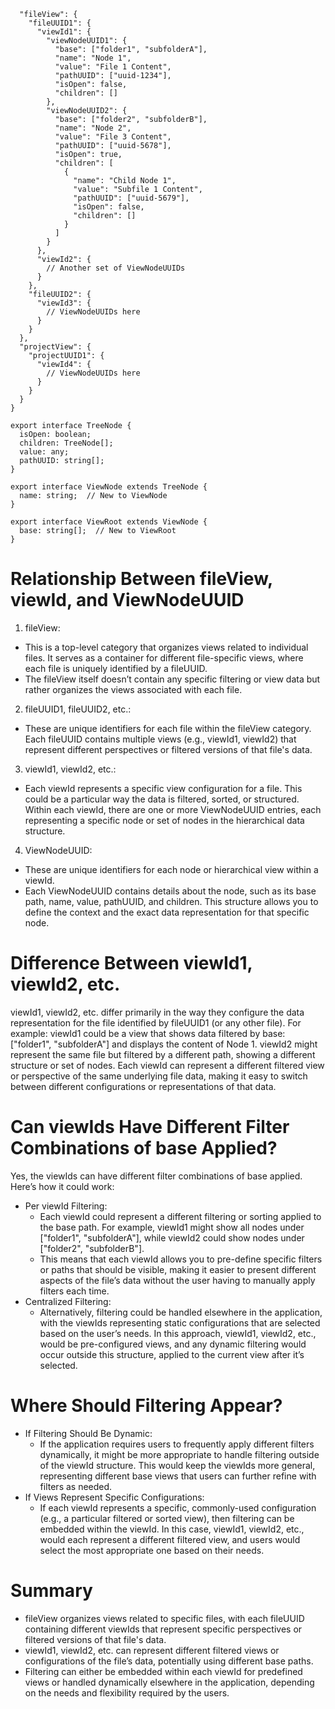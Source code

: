 ```{
  "fileView": {
    "fileUUID1": {
      "viewId1": {
        "viewNodeUUID1": {
          "base": ["folder1", "subfolderA"],
          "name": "Node 1",
          "value": "File 1 Content",
          "pathUUID": ["uuid-1234"],
          "isOpen": false,
          "children": []
        },
        "viewNodeUUID2": {
          "base": ["folder2", "subfolderB"],
          "name": "Node 2",
          "value": "File 3 Content",
          "pathUUID": ["uuid-5678"],
          "isOpen": true,
          "children": [
            {
              "name": "Child Node 1",
              "value": "Subfile 1 Content",
              "pathUUID": ["uuid-5679"],
              "isOpen": false,
              "children": []
            }
          ]
        }
      },
      "viewId2": {
        // Another set of ViewNodeUUIDs
      }
    },
    "fileUUID2": {
      "viewId3": {
        // ViewNodeUUIDs here
      }
    }
  },
  "projectView": {
    "projectUUID1": {
      "viewId4": {
        // ViewNodeUUIDs here
      }
    }
  }
}
```

```
export interface TreeNode {
  isOpen: boolean;
  children: TreeNode[];
  value: any;
  pathUUID: string[];
}

export interface ViewNode extends TreeNode {
  name: string;  // New to ViewNode
}

export interface ViewRoot extends ViewNode {
  base: string[];  // New to ViewRoot
}
```


# Relationship Between fileView, viewId, and ViewNodeUUID
1. fileView:

- This is a top-level category that organizes views related to individual files. It serves as a container for different file-specific views, where each file is uniquely identified by a fileUUID.
- The fileView itself doesn’t contain any specific filtering or view data but rather organizes the views associated with each file.
2. fileUUID1, fileUUID2, etc.:
- These are unique identifiers for each file within the fileView category. Each fileUUID contains multiple views (e.g., viewId1, viewId2) that represent different perspectives or filtered versions of that file's data.
3. viewId1, viewId2, etc.:
- Each viewId represents a specific view configuration for a file. This could be a particular way the data is filtered, sorted, or structured.
Within each viewId, there are one or more ViewNodeUUID entries, each representing a specific node or set of nodes in the hierarchical data structure.
4. ViewNodeUUID:
- These are unique identifiers for each node or hierarchical view within a viewId.
- Each ViewNodeUUID contains details about the node, such as its base path, name, value, pathUUID, and children. This structure allows you to define the context and the exact data representation for that specific node.

# Difference Between viewId1, viewId2, etc.
viewId1, viewId2, etc. differ primarily in the way they configure the data representation for the file identified by fileUUID1 (or any other file).
For example:
viewId1 could be a view that shows data filtered by base: ["folder1", "subfolderA"] and displays the content of Node 1.
viewId2 might represent the same file but filtered by a different path, showing a different structure or set of nodes.
Each viewId can represent a different filtered view or perspective of the same underlying file data, making it easy to switch between different configurations or representations of that data.
# Can viewIds Have Different Filter Combinations of base Applied?
Yes, the viewIds can have different filter combinations of base applied. Here’s how it could work:

- Per viewId Filtering:
  - Each viewId could represent a different filtering or sorting applied to the base path. For example, viewId1 might show all nodes under ["folder1", "subfolderA"], while viewId2 could show nodes under ["folder2", "subfolderB"].
  - This means that each viewId allows you to pre-define specific filters or paths that should be visible, making it easier to present different aspects of the file’s data without the user having to manually apply filters each time.
- Centralized Filtering:
  - Alternatively, filtering could be handled elsewhere in the application, with the viewIds representing static configurations that are selected based on the user’s needs. In this approach, viewId1, viewId2, etc., would be pre-configured views, and any dynamic filtering would occur outside this structure, applied to the current view after it’s selected.
# Where Should Filtering Appear?
- If Filtering Should Be Dynamic:
  - If the application requires users to frequently apply different filters dynamically, it might be more appropriate to handle filtering outside of the viewId structure. This would keep the viewIds more general, representing different base views that users can further refine with filters as needed.
- If Views Represent Specific Configurations:
  - If each viewId represents a specific, commonly-used configuration (e.g., a particular filtered or sorted view), then filtering can be embedded within the viewId. In this case, viewId1, viewId2, etc., would each represent a different filtered view, and users would select the most appropriate one based on their needs.
# Summary
- fileView organizes views related to specific files, with each fileUUID containing different viewIds that represent specific perspectives or filtered versions of that file's data.
- viewId1, viewId2, etc. can represent different filtered views or configurations of the file’s data, potentially using different base paths.
- Filtering can either be embedded within each viewId for predefined views or handled dynamically elsewhere in the application, depending on the needs and flexibility required by the users.
